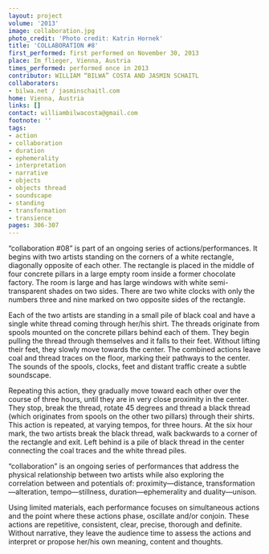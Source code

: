 ```yaml
---
layout: project
volume: '2013'
image: collaboration.jpg
photo_credit: 'Photo credit: Katrin Hornek'
title: 'COLLABORATION #8'
first_performed: first performed on November 30, 2013
place: Im_flieger, Vienna, Austria
times_performed: performed once in 2013
contributor: WILLIAM “BILWA” COSTA AND JASMIN SCHAITL
collaborators:
- bilwa.net / jasminschaitl.com
home: Vienna, Austria
links: []
contact: williambilwacosta@gmail.com
footnote: ''
tags:
- action
- collaboration
- duration
- ephemerality
- interpretation
- narrative
- objects
- objects thread
- soundscape
- standing
- transformation
- transience
pages: 306-307
---
```


“collaboration #08” is part of an ongoing series of actions/performances. It begins with two artists standing on the corners of a white rectangle, diagonally opposite of each other. The rectangle is placed in the middle of four concrete pillars in a large empty room inside a former chocolate factory. The room is large and has large windows with white semi-transparent shades on two sides. There are two white clocks with only the numbers three and nine marked on two opposite sides of the rectangle.

Each of the two artists are standing in a small pile of black coal and have a single white thread coming through her/his shirt. The threads originate from spools mounted on the concrete pillars behind each of them. They begin pulling the thread through themselves and it falls to their feet. Without lifting their feet, they slowly move towards the center. The combined actions leave coal and thread traces on the floor, marking their pathways to the center. The sounds of the spools, clocks, feet and distant traffic create a subtle soundscape.

Repeating this action, they gradually move toward each other over the course of three hours, until they are in very close proximity in the center. They stop, break the thread, rotate 45 degrees and thread a black thread (which originates from spools on the other two pillars) through their shirts. This action is repeated, at varying tempos, for three hours. At the six hour mark, the two artists break the black thread, walk backwards to a corner of the rectangle and exit. Left behind is a pile of black thread in the center connecting the coal traces and the white thread piles.

“collaboration” is an ongoing series of performances that address the physical relationship between two artists while also exploring the correlation between and potentials of: proximity—distance, transformation—alteration, tempo—stillness, duration—ephemerality and duality—unison.

Using limited materials, each performance focuses on simultaneous actions and the point where these actions phase, oscillate and/or conjoin. These actions are repetitive, consistent, clear, precise, thorough and definite. Without narrative, they leave the audience time to assess the actions and interpret or propose her/his own meaning, content and thoughts.
